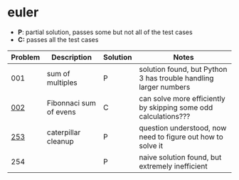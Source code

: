 # euler

* **P**: partial solution, passes some but not all of the test cases
* **C:** passes all the test cases

| Problem                                                      | Description            | Solution | Notes                                                        |
| ------------------------------------------------------------ | ---------------------- | -------- | ------------------------------------------------------------ |
| 001                                                          | sum of multiples       | P        | solution found, but Python 3 has trouble handling larger numbers |
| [002](https://www.hackerrank.com/contests/projecteuler/challenges/euler002/problem?h_r=profile) | Fibonnaci sum of evens | C        | can solve more efficiently by skipping some odd calculations??? |
| [253](https://www.hackerrank.com/contests/projecteuler/challenges/euler253/problem) | caterpillar cleanup    | P        | question understood, now need to figure out how to solve it  |
| 254                                                          |                        | P        | naive solution found, but extremely inefficient              |